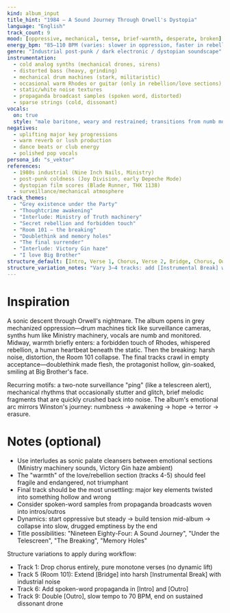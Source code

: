 ```yaml
---
kind: album_input
title_hint: "1984 — A Sound Journey Through Orwell's Dystopia"
language: "English"
track_count: 9
mood: [oppressive, mechanical, tense, brief-warmth, desperate, broken]
energy_bpm: "85–110 BPM (varies: slower in oppression, faster in rebellion, crawling at surrender)"
genre: "Industrial post-punk / dark electronic / dystopian soundscape"
instrumentation:
  - cold analog synths (mechanical drones, sirens)
  - distorted bass (heavy, grinding)
  - mechanical drum machines (stark, militaristic)
  - occasional warm Rhodes or guitar (only in rebellion/love sections)
  - static/white noise textures
  - propaganda broadcast samples (spoken word, distorted)
  - sparse strings (cold, dissonant)
vocals:
  on: true
  style: "male baritone, weary and restrained; transitions from numb monotone → passionate whisper → broken hollow; occasional distorted 'Big Brother' backing vocals"
negatives:
  - uplifting major key progressions
  - warm reverb or lush production
  - dance beats or club energy
  - polished pop vocals
persona_id: "s_vektor"
references:
  - 1980s industrial (Nine Inch Nails, Ministry)
  - post-punk coldness (Joy Division, early Depeche Mode)
  - dystopian film scores (Blade Runner, THX 1138)
  - surveillance/mechanical atmosphere
track_themes:
  - "Grey existence under the Party"
  - "Thoughtcrime awakening"
  - "Interlude: Ministry of Truth machinery"
  - "Secret rebellion and forbidden touch"
  - "Room 101 — the breaking"
  - "Doublethink and memory holes"
  - "The final surrender"
  - "Interlude: Victory Gin haze"
  - "I love Big Brother"
structure_default: [Intro, Verse 1, Chorus, Verse 2, Bridge, Chorus, Outro]
structure_variation_notes: "Vary 3–4 tracks: add [Instrumental Break] with harsh industrial noise for torture scenes; use spoken-word [Bridge] for propaganda; extend [Outro] on final track to emphasize empty surrender; early tracks can drop [Chorus] entirely for monotone oppression"
---
```


# Inspiration

A sonic descent through Orwell's nightmare. The album opens in grey mechanized oppression—drum machines tick like surveillance cameras, synths hum like Ministry machinery, vocals are numb and monitored. Midway, warmth briefly enters: a forbidden touch of Rhodes, whispered rebellion, a human heartbeat beneath the static. Then the breaking: harsh noise, distortion, the Room 101 collapse. The final tracks crawl in empty acceptance—doublethink made flesh, the protagonist hollow, gin-soaked, smiling at Big Brother's face.

Recurring motifs: a two-note surveillance "ping" (like a telescreen alert), mechanical rhythms that occasionally stutter and glitch, brief melodic fragments that are quickly crushed back into noise. The album's emotional arc mirrors Winston's journey: numbness → awakening → hope → terror → erasure.

# Notes (optional)

- Use interludes as sonic palate cleansers between emotional sections (Ministry machinery sounds, Victory Gin haze ambient)
- The "warmth" of the love/rebellion section (tracks 4-5) should feel fragile and endangered, not triumphant
- Final track should be the most unsettling: major key elements twisted into something hollow and wrong
- Consider spoken-word samples from propaganda broadcasts woven into intros/outros
- Dynamics: start oppressive but steady → build tension mid-album → collapse into slow, drugged emptiness by the end
- Title possibilities: "Nineteen Eighty-Four: A Sound Journey", "Under the Telescreen", "The Breaking", "Memory Holes"

Structure variations to apply during workflow:
- Track 1: Drop chorus entirely, pure monotone verses (no dynamic lift)
- Track 5 (Room 101): Extend [Bridge] into harsh [Instrumental Break] with industrial noise
- Track 6: Add spoken-word propaganda in [Intro] and [Outro]
- Track 9: Double [Outro], slow tempo to 70 BPM, end on sustained dissonant drone
